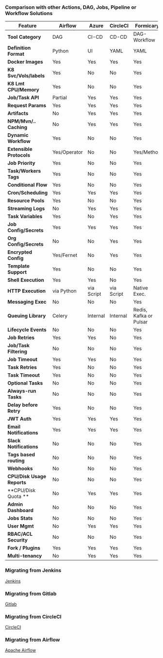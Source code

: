 ### Comparison with other Actions, DAG, Jobs, Pipeline or Workflow Solutions

| Feature               | Airflow   | Azure     | CircleCI  | Formicary    | GitHub    | Gitlab    | Jenkins     |
|-----------------------|-----------|-----------|-----------|--------------|-----------|-----------|-------------|
| **Tool Category**     | DAG       | CI-CD     | CD-CD     | DAG-Workflow | CI-CD     | CI-CD     | CI-CD       |
| **Definition Format** | Python    | UI        | YAML      | YAML         | YAML      | TOML      | DSL         |
| **Docker Images**     | Yes       | Yes       | Yes       | Yes          | Yes       | Yes       | Indirectly  |
| **K8 Svc/Vols/labels**| Yes       | No        | No        | Yes          | No        | Yes       | No          |
| **K8 Lmt CPU/Memory** | Yes       | No        | No        | Yes          | No        | Yes       | No          |
| **Job/Task API**      | Partial   | Yes       | Yes       | Yes          | Yes       | Yes       | No          |
| **Request Params**    | Yes       | Yes       | Yes       | Yes          | Yes       | Yes       | Yes         |
| **Artifacts**         | No        | Yes       | Yes       | Yes          | Yes       | Yes       | No          |
| **NPM/Mvn/.. Caching**| No        | Yes       | Yes       | Yes          | No        | Yes       | No          |
| **Dynamic Workflow**  | Yes       | No        | No        | Yes          | No        | No        | No          |
| **Extensible Protocols**  | Yes/Operator | No | No        | Yes/Method   | No        | No        | No          |
| **Job Priority**      | Yes       | No        | No        | Yes          | No        | No        | No          |
| **Task/Workers Tags** | Yes       | No        | No        | Yes          | No        | Yes       | Yes (Agents)|
| **Conditional Flow**  | Yes       | No        | No        | Yes          | No        | No        | No          |
| **Cron/Scheduling**   | Yes       | Yes       | Yes       | Yes          | No        | Yes       | Yes         |
| **Resource Pools**    | Yes       | No        | No        | Yes          | No        | Yes       | No          |
| **Streaming Logs**    | No        | Yes       | Yes       | Yes          | No        | Yes       | Yes         |
| **Task Variables**    | Yes       | No        | Yes       | Yes          | NO        | Yes       | No          |
| **Job Config/Secrets**| Yes       | Yes       | Yes       | Yes          | Yes       | Yes       | Yes         |
| **Org Config/Secrets**| No        | No        | Yes       | Yes          | No        | No        | No          |
| **Encrypted Config**  | Yes/Fernet| No        | Yes       | Yes          | No        | No        | Yes         |
| **Template Support**  | Yes       | No        | No        | Yes          | No        | No        | No          |
| **Shell Execution**   | Yes       | Yes       | No        | Yes          | No        | No        | Yes         |
| **HTTP Execution**    | via Python| via Script| via Script| Native Exec. | via Script| via Script| via Script  |
| **Messaging Exec**    | No        | No        | No        | Yes          | No        | No        | No          |
| **Queuing Library**   | Celery    | Internal  | Internal  | Redis, Kafka or Pulsar| Internal | Internal  | NA  |
| **Lifecycle Events**  | No        | No        | No        | Yes          | No        | No        | No          |
| **Job Retries**       | Yes       | Yes       | No        | Yes          | No        | Yes       | No          |
| **Job/Task Filtering**| No        | No        | No        | Yes          | No        | Yes       | No          |
| **Job Timeout**       | Yes       | Yes       | No        | Yes          | No        | Yes       | No          |
| **Task Retries**      | Yes       | No        | No        | Yes          | No        | No        | No          |
| **Task Timeout**      | Yes       | No        | No        | Yes          | No        | No        | No          |
| **Optional Tasks**    | No        | No        | No        | Yes          | No        | Yes       | No          |
| **Always-run Tasks**  | No        | No        | No        | Yes          | No        | Yes       | No          |
| **Delay before Retry**| Yes       | No        | No        | Yes          | No        | No        | No          |
| **JWT Auth**          | Yes       | Yes       | Yes       | Yes          | Yes       | Yes       | No          |
| **Email Notifications** | Yes     | Yes       | Yes       | Yes          | Yes       | Yes       | Yes         |
| **Slack Notifications** | No      | No        | No        | Yes          | No        | No        | No          |
| **Tags based routing**| No        | No        | No        | Yes          | No        | Yes       | No          |
| **Webhooks**          | No        | No        | No        | Yes          | No        | No        | No          |
| **CPU/Disk Usage Reports** | No   | No        | No        | Yes          | No        | No        | No          |
| **CPU/Disk Quota **   | No        | Yes       | Yes       | Yes          | Yes       | Yes       | No          |
| **Admin Dashboard**   | No        | No        | No        | Yes          | No        | No        | No          |
| **Jobs Stats**        | No        | No        | No        | Yes          | No        | No        | No          |
| **User Mgmt**         | No        | Yes       | Yes       | Yes          | Yes       | Yes       | No          |
| **RBAC/ACL Security** | No        | No        | No        | Yes          | No        | No        | No          |
| **Fork / Plugins**    | Yes       | Yes       | Yes       | Yes          | Yes       | No        | Yes         |
| **Multi-tenancy**     | No        | Yes       | Yes       | Yes          | Yes       | Yes       | No          |


### Migrating from Jenkins
[Jenkins](jenkins.md)

### Migrating from Gitlab
 [Gitlab](gitlab.md)
 
### Migrating from CircleCI
 [CircleCI](circleci.md)
 
### Migrating from Airflow
 [Apache Airflow](airflow.md)
 
